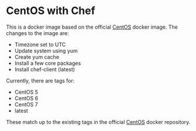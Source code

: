 # CentOS with Chef

This is a docker image based on the official [CentOS](https://registry.hub.docker.com/_/centos/) docker image. The changes to the image are:

* Timezone set to UTC
* Update system using yum
* Create yum cache
* Install a few core packages
* Install chef-client (latest)

Currently, there are tags for:

* CentOS 5
* CentOS 6
* CentOS 7
* latest

These match up to the existing tags in the official [CentOS](https://registry.hub.docker.com/_/centos/tags/manage/) docker repository.
